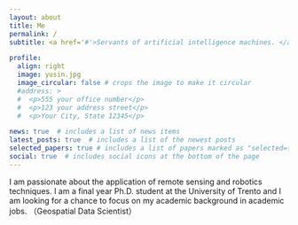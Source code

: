 ```yaml
---
layout: about
title: Me
permalink: /
subtitle: <a href='#'>Servants of artificial intelligence machines. </a>

profile:
  align: right
  image: yusin.jpg
  image_circular: false # crops the image to make it circular
  #address: >
  #  <p>555 your office number</p>
  #  <p>123 your address street</p>
  #  <p>Your City, State 12345</p>

news: true  # includes a list of news items
latest_posts: true  # includes a list of the newest posts
selected_papers: true # includes a list of papers marked as "selected={true}"
social: true  # includes social icons at the bottom of the page
---
```


I am passionate about the application of remote sensing and robotics techniques. I am a final year Ph.D. student at the University of Trento and I am looking for a chance to focus on my academic background in academic jobs. （Geospatial Data Scientist）

<!--#Write your biography here. Tell the world about yourself. Link to your favorite [subreddit](http://reddit.com). You can put a picture in, too. The code is already #in, just name your picture `prof_pic.jpg` and put it in the `img/` folder.
#Put your address / P.O. box / other info right below your picture. You can also disable any of these elements by editing `profile` property of the YAML header of #your `_pages/about.md`. Edit `_bibliography/papers.bib` and Jekyll will render your [publications page](/al-folio/publications/) automatically.
#Link to your social media connections, too. This theme is set up to use [Font Awesome icons](http://fortawesome.github.io/Font-Awesome/) and [Academicons](https://jpswalsh.github.io/academicons/), like the ones below. Add your Facebook, Twitter, LinkedIn, Google Scholar, or just disable all of them.-->
